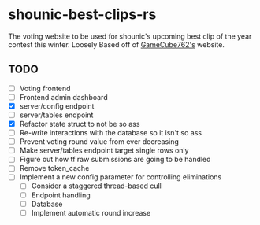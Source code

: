 # shounic-best-clips-rs

The voting website to be used for shounic's upcoming best clip of the year contest this winter. Loosely Based off of [GameCube762's](https://github.com/Gamecube762/ShounicBestClips) website. 

## TODO

- [ ] Voting frontend
- [ ] Frontend admin dashboard
- [x] server/config endpoint
- [ ] server/tables endpoint
- [x] Refactor state struct to not be so ass
- [ ] Re-write interactions with the database so it isn't so ass
- [ ] Prevent voting round value from ever decreasing
- [ ] Make server/tables endpoint target single rows only
- [ ] Figure out how tf raw submissions are going to be handled
- [ ] Remove token_cache 
- [ ] Implement a new config parameter for controlling eliminations
  - [ ] Consider a staggered thread-based cull
  - [ ] Endpoint handling 
  - [ ] Database
  - [ ] Implement automatic round increase
